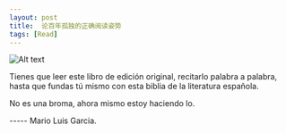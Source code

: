 ```yaml
---
layout: post
title:  论百年孤独的正确阅读姿势
tags: [Read]
---
```


![Alt text](/images/bainian.jpg)


Tienes que leer este libro de edición original, recitarlo palabra a palabra, hasta que fundas tú mismo con esta biblia de la literatura española.

No es una broma, ahora mismo estoy haciendo lo.

----- Mario Luis Garcia.

